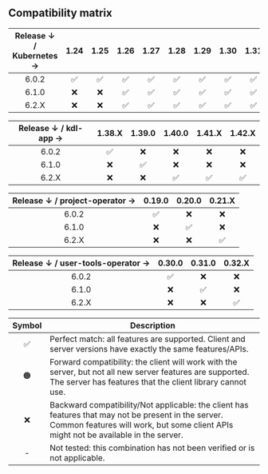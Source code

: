 ## Compatibility matrix

| Release ↓ / Kubernetes → | 1.24 | 1.25 | 1.26 | 1.27 | 1.28 | 1.29 | 1.30 | 1.31 |
|:------------------------:|:----:|:----:|:----:|:----:|:----:|:----:|:----:|:----:|
| 6.0.2                    | ✅   | ✅    | ✅   | ✅   | ✅    | ✅   | ✅   | ✅   |
| 6.1.0                    | ❌   | ❌    | ✅   | ✅   | ✅    | ✅   | ✅   | ✅   |
| 6.2.X                    | ❌   | ❌    | ✅   | ✅   | ✅    | ✅   | ✅   | ✅   |

| Release ↓ / kdl-app → | 1.38.X | 1.39.0 | 1.40.0 | 1.41.X | 1.42.X |
|:---------------------:|:------:|:------:|:------:|:------:|:------:|
| 6.0.2                 | ✅     | ❌      | ❌     | ❌     | ❌     |
| 6.1.0                 | ❌     | ✅      | ❌     | ❌     | ❌     |
| 6.2.X                 | ❌     | ❌      | ✅     | ✅     | ✅     |

| Release ↓ / project-operator → | 0.19.0 | 0.20.0 | 0.21.X |
|:------------------------------:|:------:|:------:|:------:|
| 6.0.2                          | ✅     | ❌      | ❌     |
| 6.1.0                          | ❌     | ✅      | ❌     |
| 6.2.X                          | ❌     | ❌      | ✅     |

| Release ↓ / user-tools-operator → | 0.30.0 | 0.31.0 | 0.32.X |
|:---------------------------------:|:------:|:------:|:------:|
| 6.0.2                             | ✅     | ❌     | ❌     |
| 6.1.0                             | ❌     | ✅     | ❌     |
| 6.2.X                             | ❌     | ❌     | ✅     |

| Symbol | Description |
|:------:|-------------|
| ✅     | Perfect match: all features are supported. Client and server versions have exactly the same features/APIs. |
| 🟠     | Forward compatibility: the client will work with the server, but not all new server features are supported. The server has features that the client library cannot use. |
| ❌     | Backward compatibility/Not applicable: the client has features that may not be present in the server. Common features will work, but some client APIs might not be available in the server. |
| -      | Not tested: this combination has not been verified or is not applicable. |
